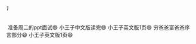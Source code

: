 ###### 1

​		准备周二的ppt面试:smile:
​		小王子中文版读完:smile:
​		小王子英文版1页:smile:
​		穷爸爸富爸爸序言部分:smile:
​		小王子英文版1页:smile:

